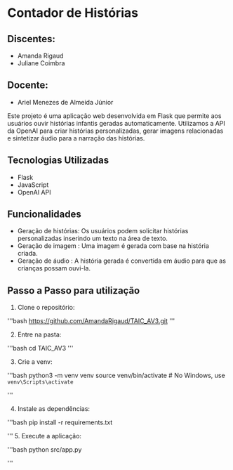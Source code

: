 # Contador de Histórias

## Discentes:
- Amanda Rigaud
- Juliane Coimbra

## Docente:
- Ariel Menezes de Almeida Júnior

<p>Este projeto é uma aplicação web desenvolvida em Flask que permite aos usuários ouvir histórias infantis geradas automaticamente. Utilizamos a API da OpenAI para criar histórias personalizadas, gerar imagens relacionadas e sintetizar áudio para a narração das histórias.</p>

## Tecnologias Utilizadas
- Flask
- JavaScript
- OpenAI API

## Funcionalidades
- Geração de histórias: Os usuários podem solicitar histórias personalizadas inserindo um texto na área de texto.
- Geração de imagem : Uma imagem é gerada com base na história criada.
- Geração de áudio : A história gerada é convertida em áudio para que as crianças possam ouvi-la.

## Passo a Passo para utilização

1. Clone o repositório:

'''bash
    https://github.com/AmandaRigaud/TAIC_AV3.git 
'''

2. Entre na pasta:

'''bash
    cd TAIC_AV3
 '''

3. Crie a venv:

'''bash
    python3 -m venv venv
    source venv/bin/activate  # No Windows, use `venv\Scripts\activate`

 '''

 4. Instale as dependências:

'''bash
    pip install -r requirements.txt

 '''
 5. Execute a aplicação:
 
 '''bash
    python src/app.py

 '''